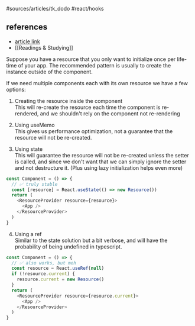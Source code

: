 #sources/articles/tk_dodo #react/hooks 
## references
- [article link](https://tkdodo.eu/blog/use-state-for-one-time-initializations)
- [[Readings & Studying]]

Suppose you have a resource that you only want to initialize once per life-time of your app. The recommended pattern is usually to create the instance outside of the component.  

If we need multiple components each with its own resource we have a few options:  

1. Creating the resource inside the component  
This will re-create the resource each time the component is re-rendered, and we shouldn't rely on the component not re-rendering  
  
2. Using useMemo  
This gives us performance optimization, not a guarantee that the resource will not be re-created.  
  
3. Using state  
This will guarantee the resource will not be re-created unless the setter is called, and since we don't want that we can simply ignore the setter and not destructure it. (Plus using lazy initialization helps even more)  

```ts
const Component = () => {
  // ✅ truly stable
  const [resource] = React.useState(() => new Resource())
  return (
    <ResourceProvider resource={resource}>
      <App />
    </ResourceProvider>
  )
}
```

4. Using a ref  
Similar to the state solution but a bit verbose, and will have the probability of being undefined in typescript.

```ts
const Component = () => {
  // ✅ also works, but meh
  const resource = React.useRef(null)
  if (!resource.current) {
    resource.current = new Resource()
  }
  return (
    <ResourceProvider resource={resource.current}>
      <App />
    </ResourceProvider>
  )
}
```
